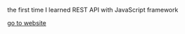 the first time I learned REST API with JavaScript framework


[go to website](https://gagassss.github.io/movies-database/)
